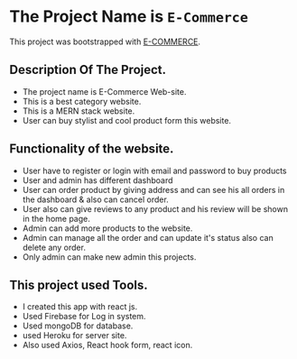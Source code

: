 # The Project Name is `E-Commerce`

This project was bootstrapped with [E-COMMERCE](https://e-commerce-78666.web.app/).

## Description Of The Project.

- The project name is E-Commerce Web-site.
- This is a best category website.
- This is a MERN stack website.
- User can buy stylist and cool product form this website.

## Functionality of the website.

- User have to register or login with email and password to buy products
- User and admin has different dashboard
- User can order product by giving address and can see his all orders in the dashboard & also can cancel order.
- User also can give reviews to any product and his review will be shown in the home page.
- Admin can add more products to the website.
- Admin can manage all the order and can update it's status also can delete any order.
- Only admin can make new admin this projects.

## This project used Tools.

- I created this app with react js.
- Used Firebase for Log in system.
- Used mongoDB for database.
- used Heroku for server site.
- Also used Axios, React hook form, react icon.

